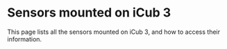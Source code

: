 # Sensors mounted on iCub 3
This page lists all the sensors mounted on iCub 3, and how to access their information.